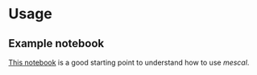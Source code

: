 # Usage

## Example notebook

[This notebook](https://github.com/matthieu-str/mescal/blob/master/examples/tutorial.ipynb) is a good starting point to understand how to use _mescal_.
